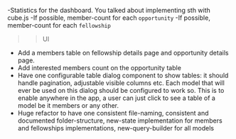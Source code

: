 -Statistics for the dashboard. You talked about implementing sth with cube.js
-If possible, member-count for each `opportunity`
-If possible, member-count for each `fellowship`

>>UI
- Add a members table on fellowship details page and opportunity details page.
- Add interested members count on the opportunity table
- Have one configurable table dialog component to show tables: it should handle pagination, adjustable visible columns etc. Each model that will ever be used on this dialog should be configured to work so. This is to enable anywhere in the app, a user can just click to see a table of a model be it members or any other.
- Huge refactor to have one consistent file-naming, consistent and documented folder-structure, new-state implementation for members and fellowships implementations, new-query-builder for all models